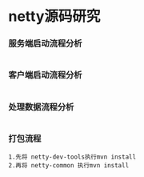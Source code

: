 # netty源码研究


### 服务端启动流程分析
```

```

### 客户端启动流程分析
```

```

### 处理数据流程分析
```

```

### 打包流程
```
1.先将 netty-dev-tools执行mvn install
2.再将 netty-common 执行mvn install
```